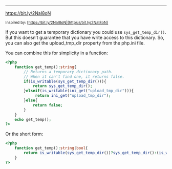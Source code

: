 ---
https://bit.ly/2NaI8oN

<small>Inspired by: [https://bit.ly/2NaI8oN](https://bit.ly/2NaI8oN)</small>

If you want to get a temporary dictionary you could use `sys_get_temp_dir()`. But this doesn’t guarantee that you have write access to this dictionary. So, you can also get the upload_tmp_dir property from the php.ini file.

You can combine this for simplicity in a function:

```php
<?php
    function get_temp():string{
        // Returns a temporary dictionary path.
        // When it can't find one, it returns false.
        if(is_writable(sys_get_temp_dir())){
            return sys_get_temp_dir();
        }elseif(is_writable(ini_get("upload_tmp_dir"))){
             return ini_get("upload_tmp_dir");
        }else{
            return false;
        }
    }
    echo get_temp();
?>
```

Or the short form:

```php
<?php
    function get_temp():string|bool{
        return is_writable(sys_get_temp_dir())?sys_get_temp_dir():(is_writable(ini_get("upload_tmp_dir"))?ini_get("upload_tmp_dir"):false);
    }
?>
```
